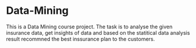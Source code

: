 # Data-Mining

This is a Data Mining course project. The task is to analyse the given insurance data, get insights of data and based on the statitical data analysis result recommned the best inssurance plan to the customers. 
